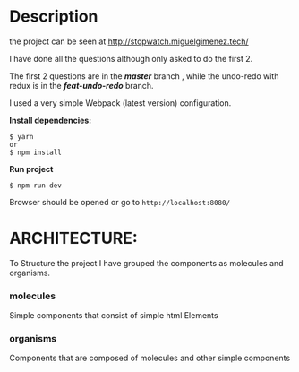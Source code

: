 # Description 

the project can be seen at http://stopwatch.miguelgimenez.tech/


I have done all the questions although only asked to do the first 2.

The first 2 questions are in the ***master*** branch , while the undo-redo with redux is in the ***feat-undo-redo*** branch.

I used a very simple Webpack (latest version) configuration.


**Install dependencies:**


    $ yarn 
    or 
    $ npm install


**Run project**


    $ npm run dev   
 
Browser should be opened or  go to ``http://localhost:8080/``



# ARCHITECTURE:

To Structure the project I have grouped the components as molecules and organisms.

### molecules

Simple components that consist of simple html Elements 


### organisms

Components that are composed of molecules and other simple components
